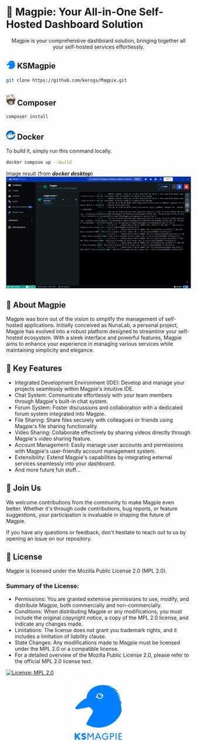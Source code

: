 # 🚀 Magpie: Your All-in-One Self-Hosted Dashboard Solution

<p align="center">Magpie is your comprehensive dashboard solution, bringing together all your self-hosted services effortlessly.</p>

## <img alt="ksmagpie icon" src=".ksinf/icon/ksm.svg" width=25> KSMagpie
```bash
git clone https://github.com/kerogs/Magpie.git
```

## <img alt="composer icon" src=".ksinf/icon/composer.png" width=25> Composer
```bash
composer install
```

## <img alt="docker icon" src=".ksinf/icon/docker.png" width=25> Docker
To build it, simply run this command locally.
```bash
docker compose up --build
```

Image result (from ***docker desktop***)
![alt text](.ksinf/image/dockerDesktop.png)

## 🌟 About Magpie
Magpie was born out of the vision to simplify the management of self-hosted applications. Initially conceived as NunaLab, a personal project, Magpie has evolved into a robust platform designed to streamline your self-hosted ecosystem. With a sleek interface and powerful features, Magpie aims to enhance your experience in managing various services while maintaining simplicity and elegance.

## 🔧 Key Features
- Integrated Development Environment (IDE): Develop and manage your projects seamlessly within Magpie's intuitive IDE.
- Chat System: Communicate effortlessly with your team members through Magpie's built-in chat system.
- Forum System: Foster discussions and collaboration with a dedicated forum system integrated into Magpie.
- File Sharing: Share files securely with colleagues or friends using Magpie's file sharing functionality.
- Video Sharing: Collaborate effectively by sharing videos directly through Magpie's video sharing feature.
- Account Management: Easily manage user accounts and permissions with Magpie's user-friendly account management system.
- Extensibility: Extend Magpie's capabilities by integrating external services seamlessly into your dashboard.
- And more future fun stuff...

## 🤝 Join Us
We welcome contributions from the community to make Magpie even better. Whether it's through code contributions, bug reports, or feature suggestions, your participation is invaluable in shaping the future of Magpie.

If you have any questions or feedback, don't hesitate to reach out to us by opening an issue on our repository.

## 📜 License
Magpie is licensed under the Mozilla Public License 2.0 (MPL 2.0).

### Summary of the License:
- Permissions: You are granted extensive permissions to use, modify, and distribute Magpie, both commercially and non-commercially.
- Conditions: When distributing Magpie or any modifications, you must include the original copyright notice, a copy of the MPL 2.0 license, and indicate any changes made.
- Limitations: The license does not grant you trademark rights, and it includes a limitation of liability clause.
- State Changes: Any modifications made to Magpie must be licensed under the MPL 2.0 or a compatible license.
- For a detailed overview of the Mozilla Public License 2.0, please refer to the official MPL 2.0 license text.

[![License: MPL 2.0](https://img.shields.io/badge/License-MPL_2.0-brightgreen.svg)](https://opensource.org/licenses/MPL-2.0)

<div align="center">
    <img alt="ksmagpie icon" src=".ksinf/image/badge-ksmagpie.png" width=140>
</div>